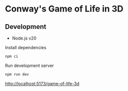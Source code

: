 # Conway's Game of Life in 3D

## Development

- Node.js v20

Install dependencies

```sh
npm ci
```

Run development server

```sh
npm run dev
```

<http://localhost:5173/game-of-life-3d>
